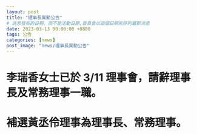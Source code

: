 ```yaml
---
layout: post
title: "理事長異動公告"
# 消息發布的日期，而不是活動日期,首頁會以這個日期來排列最新消息
date: 2023-03-13 00:00:00 +0800
tags: 公告
categories: [news]
post_image: "news/理事長異動公告"
---
```


# 李瑞香女士已於 3/11 理事會，請辭理事長及常務理事一職。
# 補選黃丞伶理事為理事長、常務理事。